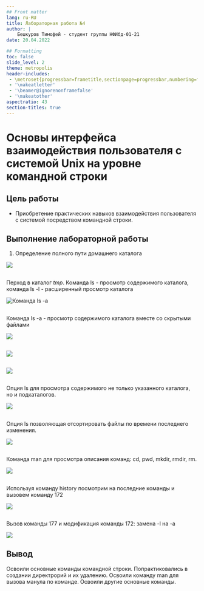```yaml
---
## Front matter
lang: ru-RU
title: Лабораторная работа №4
author: |
    Бешкуров Тимофей - студент группы НФИбд-01-21
date: 20.04.2022

## Formatting
toc: false
slide_level: 2
theme: metropolis
header-includes: 
 - \metroset{progressbar=frametitle,sectionpage=progressbar,numbering=fraction}
 - '\makeatletter'
 - '\beamer@ignorenonframefalse'
 - '\makeatother'
aspectratio: 43
section-titles: true
---
```


# Основы интерфейса взаимодействия пользователя с системой Unix на уровне командной строки

## Цель работы

- Приобретение практических навыков взаимодействия пользователя с системой посредством командной строки.

## Выполнение лабораторной работы

1. Определение полного пути домашнего каталога 

![](../report/images/1.png)

## 

Перход в каталог <i>tmp</i>. Команда ls - просмотр содержимого каталога, команда ls -l - расширенный просмотр каталога 

![Командa ls -a](../report/images/2_1.png)

## 

Команда ls -a - просмотр содержимого каталога вместе со скрытыми файлами 

![](../report/images/2_2.png)

## 

![](../report/images/2_3.png)

## 

![](../report/images/3.png)

## 

Опция ls для просмотра содержимого не только указанного каталога, но и подкаталогов.

![](../report/images/5.png)

## 

Опция ls позволяющая отсортировать файлы по времени последнего изменения.

![](../report/images/6.png)

## 

Команда man для просмотра описания команд: cd, pwd, mkdir, rmdir, rm.

![](../report/images/7.png)

## 

Используя команду history посмотрим на последние команды и вызовем команду 172 

![](../report/images/8.png)

##

Вызов команды 177 и модификация команды 172: замена -l на -a 

![](../report/images/9.png)

## Вывод

Освоили основные команды командной строки. Попрактиковались в создании директрорий и их удалению. Освоили команду man для вызова манула по команде. Освоили другие основные команды.